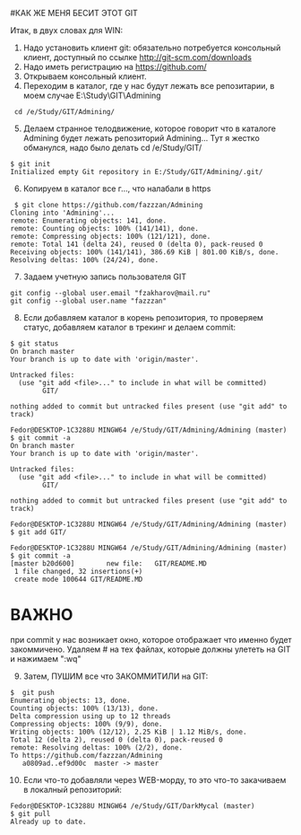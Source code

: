 #КАК  ЖЕ МЕНЯ БЕСИТ ЭТОТ GIT

Итак, в двух словах для WIN:
1. Надо установить клиент git: обязательно потребуется консольный клиент, доступный по ссылке http://git-scm.com/downloads
2. Надо иметь регистрацию на https://github.com/
3. Открываем консольный клиент.
4. Переходим в каталог, где у нас будут лежать все репозитарии, в моем случае E:\Study\GIT\Admining
```
 cd /e/Study/GIT/Admining/
```
5. Делаем странное телодвижение, которое говорит что в каталоге Admining будет лежать репозиторий Admining... Тут я жестко обманулся, надо было делать 
cd /e/Study/GIT/
```
$ git init
Initialized empty Git repository in E:/Study/GIT/Admining/.git/
```
6. Копируем в каталог все г..., что налабали в https
```
 $ git clone https://github.com/fazzzan/Admining
Cloning into 'Admining'...
remote: Enumerating objects: 141, done.
remote: Counting objects: 100% (141/141), done.
remote: Compressing objects: 100% (121/121), done.
remote: Total 141 (delta 24), reused 0 (delta 0), pack-reused 0
Receiving objects: 100% (141/141), 386.69 KiB | 801.00 KiB/s, done.
Resolving deltas: 100% (24/24), done.
```
7. Задаем учетную запись пользователя GIT
```
git config --global user.email "fzakharov@mail.ru"
git config --global user.name "fazzzan"
```
8. Если добавляем каталог в корень репозитория, то проверяем статус, добавляем каталог в трекинг и делаем commit:
```
$ git status
On branch master
Your branch is up to date with 'origin/master'.

Untracked files:
  (use "git add <file>..." to include in what will be committed)
        GIT/

nothing added to commit but untracked files present (use "git add" to track)

Fedor@DESKTOP-1C3288U MINGW64 /e/Study/GIT/Admining/Admining (master)
$ git commit -a
On branch master
Your branch is up to date with 'origin/master'.

Untracked files:
  (use "git add <file>..." to include in what will be committed)
        GIT/

nothing added to commit but untracked files present (use "git add" to track)

Fedor@DESKTOP-1C3288U MINGW64 /e/Study/GIT/Admining/Admining (master)
$ git add GIT/

Fedor@DESKTOP-1C3288U MINGW64 /e/Study/GIT/Admining/Admining (master)
$ git commit -a
[master b20d600]        new file:   GIT/README.MD
 1 file changed, 32 insertions(+)
 create mode 100644 GIT/README.MD
```
# ВАЖНО
при commit у нас возникает окно, которое отображает что именно будет закоммичено. Удаляем # на тех файлах, которые должны улететь на GIT
и нажимаем
":wq"

9. Затем, ПУШИМ все что ЗАКОММИТИЛИ на GIT:
```
$  git push
Enumerating objects: 13, done.
Counting objects: 100% (13/13), done.
Delta compression using up to 12 threads
Compressing objects: 100% (9/9), done.
Writing objects: 100% (12/12), 2.25 KiB | 1.12 MiB/s, done.
Total 12 (delta 2), reused 0 (delta 0), pack-reused 0
remote: Resolving deltas: 100% (2/2), done.
To https://github.com/fazzzan/Admining
   a0809ad..ef9d00c  master -> master

```

10. Если что-то добавляли через WEB-морду, то это что-то закачиваем в локалный репозиторий:
```
Fedor@DESKTOP-1C3288U MINGW64 /e/Study/GIT/DarkMycal (master)
$ git pull
Already up to date.
```
